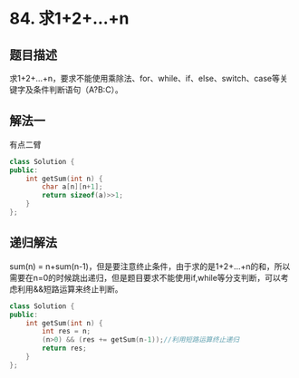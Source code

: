 # 84. 求1+2+…+n
## 题目描述
求1+2+…+n，要求不能使用乘除法、for、while、if、else、switch、case等关键字及条件判断语句（A?B:C）。




## 解法一
有点二臂
```cpp
class Solution {
public:
    int getSum(int n) {
        char a[n][n+1];
        return sizeof(a)>>1;
    }
};
```
## 递归解法
sum(n) = n+sum(n-1)，但是要注意终止条件，由于求的是1+2+…+n的和，所以需要在n=0的时候跳出递归，但是题目要求不能使用if,while等分支判断，可以考虑利用&&短路运算来终止判断。


```cpp
class Solution {
public:
    int getSum(int n) {
        int res = n;
        (n>0) && (res += getSum(n-1));//利用短路运算终止递归
        return res;
    }
};
```
